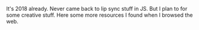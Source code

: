 It's 2018 already.
Never came back to lip sync stuff in JS. But I plan to for some creative stuff.
Here some more resources I found when I browsed the web.